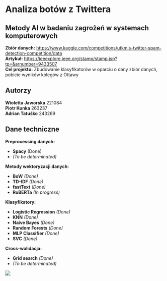 # Analiza botów z Twittera

## Metody AI w badaniu zagrożeń w systemach komputerowych

**Zbiór danych:** https://www.kaggle.com/competitions/utkmls-twitter-spam-detection-competition/data  
**Artykuł:** https://ieeexplore.ieee.org/stamp/stamp.jsp?tp=&arnumber=9433507  
**Cel projektu:** Zbudowanie klasyfikatorów w oparciu o dany zbiór danych, pobicie wyników kolegów z
Ottawy

## Autorzy
**Wioletta Jaworska** 221084​  
**Piotr Kunka** 263237  
**Adrian Tatuśko** 243269​

## Dane techniczne
**Preprocessing danych:**
* **Spacy** (Done)
* *(To be determinated)*

**Metody wektoryzacji danych:** 
* **BoW** *(Done)*
* **TD-IDF** *(Done)*
* **fastText** *(Done)*
* **RoBERTa** *(In progress)*


**Klasyfikatory:**
* **Logistic Regression** *(Done)*
* **KNN** *(Done)*
* **Naive Bayes** *(Done)*
* **Random Forests**  *(Done)*
* **MLP Classifier** *(Done)*
* **SVC** *(Done)*

**Cross-walidacja:**
* **Grid search** *(Done)*
* *(To be determinated)*

![](https://i.kym-cdn.com/entries/icons/mobile/000/028/021/work.jpg)
